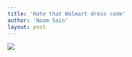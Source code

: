 ```yaml
---
title: 'Hate that Walmart dress code'
author: 'Noam Sain'
layout: post
---
```


![](https://2.bp.blogspot.com/_8aN4krk1nsk/TG--vf3vFWI/AAAAAAAAAbI/NidVrdFThX0/s1600/20100306.jpg)
